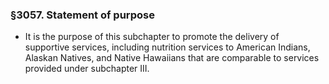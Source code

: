 ### §3057. Statement of purpose
* It is the purpose of this subchapter to promote the delivery of supportive services, including nutrition services to American Indians, Alaskan Natives, and Native Hawaiians that are comparable to services provided under subchapter III.